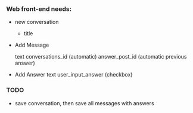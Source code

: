 ### Web front-end needs:
* new conversation
    * title
* Add Message

    text
    conversations_id (automatic)
    answer_post_id (automatic previous answer)

* Add Answer
    text
    user_input_answer (checkbox)


### TODO
* save conversation, then save all messages with answers
